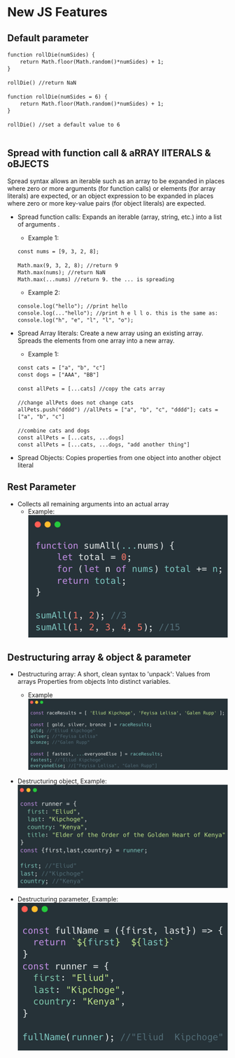# New JS Features
## Default parameter
```
function rollDie(numSides) {
    return Math.floor(Math.random()*numSides) + 1;
}

rollDie() //return NaN

function rollDie(numSides = 6) {
    return Math.floor(Math.random()*numSides) + 1;
}

rollDie() //set a default value to 6


```
## Spread with function call & aRRAY lITERALS & oBJECTS
Spread syntax allows an iterable such as an array to be expanded in places where zero or more arguments (for function calls) or elements (for array literals) are expected, or an object expression to be expanded in places where zero or more key-value pairs (for object literals) are expected.

- Spread function calls: Expands an iterable (array, string, etc.) into a list of arguments .
    - Example 1:
    ```
    const nums = [9, 3, 2, 8];

    Math.max(9, 3, 2, 8); //return 9
    Math.max(nums); //return NaN
    Math.max(...nums) //return 9. the ... is spreading
    ```

    - Example 2:
    ```
    console.log("hello"); //print hello
    console.log(..."hello"); //print h e l l o. this is the same as:
    console.log("h", "e", "l", "l", "o");
    ```

- Spread Array literals: Create a new array using an existing array. Spreads the elements from one array into a new array.
    - Example 1:
    ```
    const cats = ["a", "b", "c"]
    const dogs = ["AAA", "BB"]

    const allPets = [...cats] //copy the cats array

    //change allPets does not change cats
    allPets.push("dddd") //allPets = ["a", "b", "c", "dddd"]; cats = ["a", "b", "c"]

    //combine cats and dogs
    const allPets = [...cats, ...dogs]
    const allPets = [...cats, ...dogs, "add another thing"]
    ```
    
- Spread Objects: Copies properties from one object into another object literal

## Rest Parameter
- Collects all remaining arguments into an actual array
    - Example:
    ![26](https://raw.githubusercontent.com/suereey/Udemy_WebDeveloperBootCamp_2021_StudyNotes/main/screenshot/26.PNG)

## Destructuring array & object & parameter
- Destructuring array: A short, clean syntax to 'unpack': Values from arrays Properties from objects Into distinct variables.
    - Example
    ![27](https://raw.githubusercontent.com/suereey/Udemy_WebDeveloperBootCamp_2021_StudyNotes/main/screenshot/27.PNG)
- Destructuring object, Example:
    ![28](https://raw.githubusercontent.com/suereey/Udemy_WebDeveloperBootCamp_2021_StudyNotes/main/screenshot/28.PNG)

- Destructuring parameter, Example:
    ![29](https://raw.githubusercontent.com/suereey/Udemy_WebDeveloperBootCamp_2021_StudyNotes/main/screenshot/29.PNG)